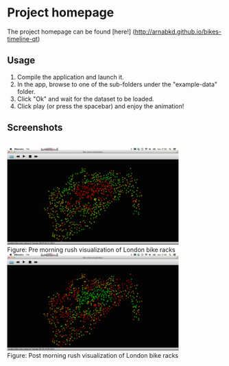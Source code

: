 # Project homepage

The project homepage can be found [here!] (http://arnabkd.github.io/bikes-timeline-qt)


## Usage
1. Compile the application and launch it.
2. In the app, browse to one of the sub-folders under the "example-data" folder.
3. Click "Ok" and wait for the dataset to be loaded.
4. Click play (or press the spacebar) and enjoy the animation!

## Screenshots

<br />
<img src="https://raw.githubusercontent.com/arnabkd/bikes-timeline-qt/gh-pages/screenshots/pre-morning-rush.png" width=400,height=300 />
<br />
Figure: Pre morning rush visualization of London bike racks

<br />
<img src="https://raw.githubusercontent.com/arnabkd/bikes-timeline-qt/gh-pages/screenshots/after-morning-rush.png"
width=400,height=300 />
<br />
Figure: Post morning rush visualization of London bike racks
